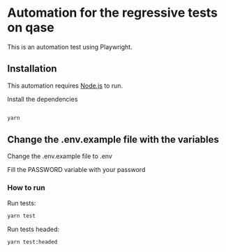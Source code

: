 # Automation for the regressive tests on qase

This is an automation test using Playwright.

## Installation

This automation requires [Node.js](https://nodejs.org/) to run.

Install the dependencies

```sh

yarn

```

## Change the .env.example file with the variables

Change the .env.example file to .env

Fill the PASSWORD variable with your password


### How to run

Run tests:

```sh
yarn test
```

Run tests headed:

```sh
yarn test:headed
```
